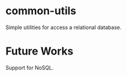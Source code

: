 # common-utils

Simple utilities for access a relational database.

# Future Works

Support for NoSQL.
